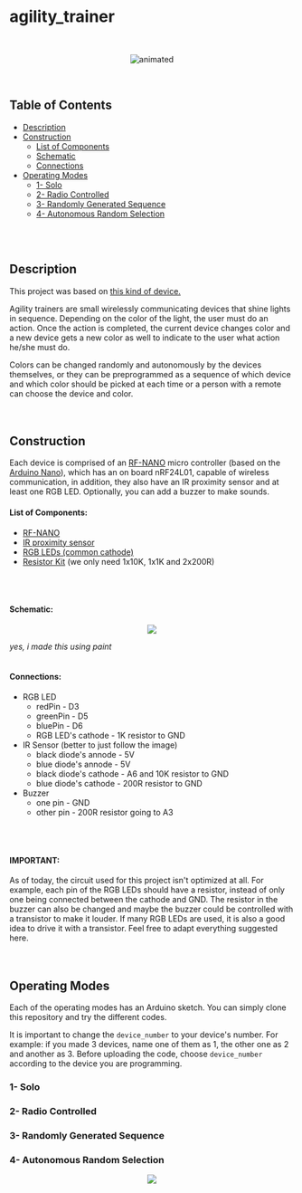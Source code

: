 # agility_trainer

<br>
<p align="center">
  <img src="https://user-images.githubusercontent.com/44078452/112398594-4ea78b80-8ce3-11eb-8e08-b5a89963784e.gif" alt="animated" />
</p>
<br>

## Table of Contents

- [Description](#Description)
- [Construction](#Construction)
  - [List of Components](#List-of-Components)
  - [Schematic](#Schematic)
  - [Connections](#Connections)
- [Operating Modes](#Operating-Modes)
  - [1- Solo](#1--Solo)
  - [2- Radio Controlled](2--Radio-Controlled)
  - [3- Randomly Generated Sequence](3--Randomly-Generated-Sequence)
  - [4- Autonomous Random Selection](4--Autonomous-Random-Selection)
<br>
<br>

## Description

This project was based on [this kind of device.](https://www.youtube.com/watch?v=AvRM1_2BJDQ)

Agility trainers are small wirelessly communicating devices that shine lights in sequence. Depending on the color of the light, the user must do an action. Once the action is completed, the current device changes color and a new device gets a new color as well to indicate to the user what action he/she must do.

Colors can be changed randomly and autonomously by the devices themselves, or they can be preprogrammed as a sequence of which device and which color should be picked at each time or a person with a remote can choose the device and color.
<br>
<br>
<br>

## Construction

Each device is comprised of an [RF-NANO](https://www.embeddedcomputing.com/technology/processing/for-the-professional-maker-getting-started-with-the-rf-nano-arduino-nrf24l01-combo) micro controller (based on the [Arduino Nano](https://www.arduino.cc/en/pmwiki.php?n=Main/ArduinoBoardNano)), which has an on board nRF24L01, capable of wireless communication, in addition, they also have an IR proximity sensor and at least one RGB LED. Optionally, you can add a buzzer to make sounds.

#### List of Components:
* [RF-NANO](https://www.aliexpress.com/i/32980796969.html?albagn=888888&&src=google&albch=search&acnt=479-062-3723&isdl=y&aff_short_key=UneMJZVf&albcp=12368716241&albag=118463975912&slnk=&trgt=dsa-42862830006&plac=&crea=499556369737&netw=g&device=c&mtctp=b&memo1=&albbt=Google_7_search&aff_platform=google&gclid=CjwKCAjwxuuCBhATEiwAIIIz0c9ig4hvKiucy0oishyY9e06ONHDCcG3aNFU0sxL3ObZKQKujlwlmRoCA1MQAvD_BwE&gclsrc=aw.ds)
* [IR proximity sensor](https://www.banggood.com/1pcs-TCRT5000-950mm-5V-3A-Infrared-Reflective-Optical-Sensor-For-Tracking-Car-p-1160588.html?cur_warehouse=CN&rmmds=search)
* [RGB LEDs (common cathode)](https://www.banggood.com/50pcs-LED-RGB-Common-Cathode-4-Pin-F5-5MM-Diode-p-1016398.html?cur_warehouse=CN&rmmds=search)
* [Resistor Kit](https://www.banggood.com/560-Pcs-1-ohm-to-10M-ohm-1-or-4W-5-pencent-Metal-Film-Resistor-56-Value-Assorted-Kit-p-1072159.html?cur_warehouse=CN&rmmds=search) (we only need 1x10K, 1x1K and 2x200R)
<br>
<br>

#### Schematic:

<p align="center">
  <img src="https://user-images.githubusercontent.com/44078452/112412309-13b25180-8cfd-11eb-9256-f0600568e850.png" />
</p>


_yes, i made this using paint_
<br>
<br>

#### Connections:
- RGB LED
  - redPin - D3
  - greenPin - D5
  - bluePin - D6
  - RGB LED's cathode - 1K resistor to GND
- IR Sensor (better to just follow the image)
  - black diode's annode - 5V
  - blue diode's annode - 5V
  - black diode's cathode - A6 and 10K resistor to GND
  - blue diode's cathode - 200R resistor to GND
- Buzzer
  - one pin - GND
  - other pin - 200R resistor going to A3
<br>
<br>

#### IMPORTANT:
As of today, the circuit used for this project isn't optimized at all. For example, each pin of the RGB LEDs should have a resistor, instead of only one being connected between the cathode and GND. The resistor in the buzzer can also be changed and maybe the buzzer could be controlled with a transistor to make it louder. If many RGB LEDs are used, it is also a good idea to drive it with a transistor. Feel free to adapt everything suggested here.
<br>
<br>
<br>

## Operating Modes

Each of the operating modes has an Arduino sketch. You can simply clone this repository and try the different codes.

It is important to change the `device_number` to your device's number. For example: if you made 3 devices, name one of them as 1, the other one as 2 and another as 3. Before uploading the code, choose `device_number` according to the device you are programming.

### 1- Solo

### 2- Radio Controlled

### 3- Randomly Generated Sequence

### 4- Autonomous Random Selection
<p align="center">
  <img src="https://user-images.githubusercontent.com/44078452/112417217-d69e8d00-8d05-11eb-8c97-63810ac0e3c0.png" />
</p>
